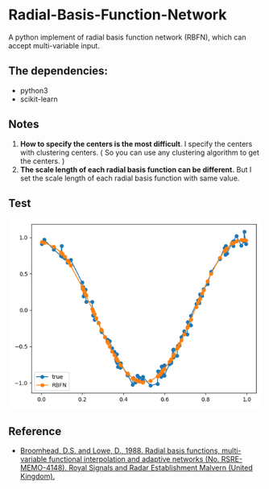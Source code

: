 # Radial-Basis-Function-Network
A python implement of radial basis function network (RBFN), which can accept multi-variable input.
## The dependencies:
* python3
* scikit-learn
## Notes
  1. **How to specify the centers is the most difficult**. I specify the centers with clustering centers. ( So you can use any clustering algorithm to get the centers. )
  2. **The scale length of each radial basis function can be different.** But I set the scale length of each radial basis function with same value.
## Test
![test result](test.png)
## Reference
* [Broomhead, D.S. and Lowe, D., 1988. Radial basis functions, multi-variable functional interpolation and adaptive networks (No. RSRE-MEMO-4148). Royal Signals and Radar Establishment Malvern (United Kingdom).](https://pdfs.semanticscholar.org/b08b/a914037af6d88d16e2657a65cd9dc5cf5da1.pdf)
